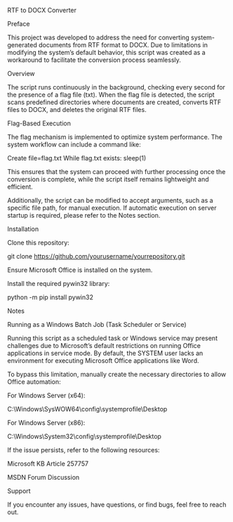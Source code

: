 RTF to DOCX Converter

Preface

This project was developed to address the need for converting system-generated documents from RTF format to DOCX. Due to limitations in modifying the system’s default behavior, this script was created as a workaround to facilitate the conversion process seamlessly.

Overview

The script runs continuously in the background, checking every second for the presence of a flag file (txt). When the flag file is detected, the script scans predefined directories where documents are created, converts RTF files to DOCX, and deletes the original RTF files.

Flag-Based Execution

The flag mechanism is implemented to optimize system performance. The system workflow can include a command like:

Create file=flag.txt
While flag.txt exists:
    sleep(1)

This ensures that the system can proceed with further processing once the conversion is complete, while the script itself remains lightweight and efficient.

Additionally, the script can be modified to accept arguments, such as a specific file path, for manual execution. If automatic execution on server startup is required, please refer to the Notes section.

Installation

Clone this repository:

git clone https://github.com/yourusername/yourrepository.git

Ensure Microsoft Office is installed on the system.

Install the required pywin32 library:

python -m pip install pywin32

Notes

Running as a Windows Batch Job (Task Scheduler or Service)

Running this script as a scheduled task or Windows service may present challenges due to Microsoft’s default restrictions on running Office applications in service mode. By default, the SYSTEM user lacks an environment for executing Microsoft Office applications like Word.

To bypass this limitation, manually create the necessary directories to allow Office automation:

For Windows Server (x64):

C:\Windows\SysWOW64\config\systemprofile\Desktop

For Windows Server (x86):

C:\Windows\System32\config\systemprofile\Desktop

If the issue persists, refer to the following resources:

Microsoft KB Article 257757

MSDN Forum Discussion

Support

If you encounter any issues, have questions, or find bugs, feel free to reach out.
